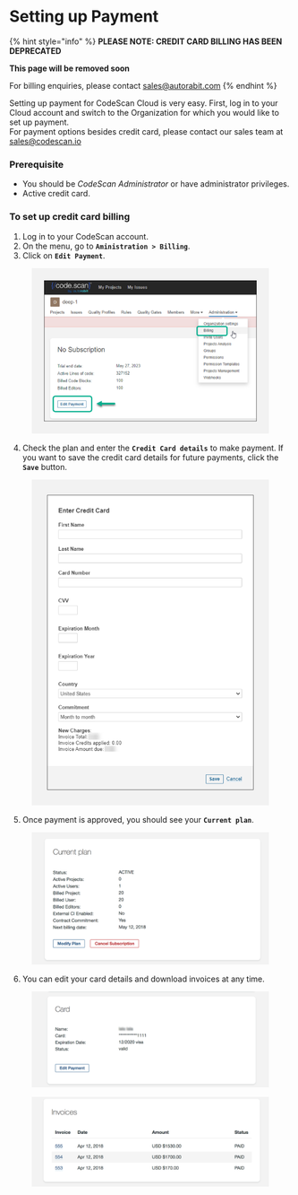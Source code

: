 # Setting up Payment

{% hint style="info" %}
**PLEASE NOTE: CREDIT CARD BILLING HAS BEEN DEPRECATED**

**This page will be removed soon**

For billing enquiries, please contact [sales@autorabit.com](mailto:sales@autorabit.com)
{% endhint %}

Setting up payment for CodeScan Cloud is very easy. First, log in to your Cloud account and switch to the Organization for which you would like to set up payment.\
For payment options besides credit card, please contact our sales team at [sales@codescan.io](https://sales@codescan.io/)

### Prerequisite <a href="#prerequisite" id="prerequisite"></a>

* You should be _CodeScan Administrator_ or have administrator privileges.
* Active credit card.

### To set up credit card billing <a href="#to-set-up-credit-card-billing" id="to-set-up-credit-card-billing"></a>

1. Log in to your CodeScan account.
2. On the menu, go to **`Aministration > Billing`**.
3. Click on **`Edit Payment`**.

<figure><img src="../../../../.gitbook/assets/image (39) (1) (1) (1) (1) (1) (1) (1) (1) (1) (1) (1) (1) (1) (1).png" alt="" width="450"><figcaption></figcaption></figure>

4. Check the plan and enter the **`Credit Card details`** to make payment. If you want to save the credit card details for future payments, click the **`Save`** button.

<figure><img src="../../../../.gitbook/assets/image (40) (1) (1) (1) (1) (1) (1) (1) (1) (1) (1) (1) (1) (1) (1).png" alt="" width="461"><figcaption></figcaption></figure>

5. Once payment is approved, you should see your **`Current plan`**.

<figure><img src="../../../../.gitbook/assets/image (41) (1) (1) (1) (1) (1) (1) (1) (1) (1) (1) (1) (1) (1) (1).png" alt="" width="563"><figcaption></figcaption></figure>

6. You can edit your card details and download invoices at any time.

<figure><img src="../../../../.gitbook/assets/image (42) (1) (1) (1) (1) (1) (1) (1) (1) (1) (1) (1) (1) (1) (1).png" alt="" width="563"><figcaption></figcaption></figure>

<figure><img src="../../../../.gitbook/assets/image (43) (1) (1) (1) (1) (1) (1) (1) (1) (1) (1) (1) (1) (1) (1).png" alt="" width="563"><figcaption></figcaption></figure>
